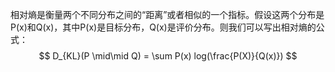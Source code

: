 相对熵是衡量两个不同分布之间的“距离”或者相似的一个指标。假设这两个分布是P(x)和Q(x)，其中P(x)是目标分布，Q(x)是评价分布。则我们可以写出相对熵的公式：
$$
D_{KL}(P \mid\mid Q) = \sum P(x) log(\frac{P(X)}{Q(x)})
$$
